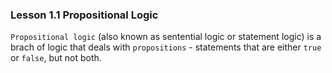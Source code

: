 ### Lesson 1.1 Propositional Logic

`Propositional logic` (also known as sentential logic or statement logic) is a brach of logic that deals with `propositions` - statements that are either `true` or `false`, but not both.

